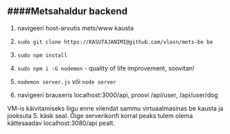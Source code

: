 ####Metsahaldur backend
---

1) navigeeri host-arvutis mets/www kausta

2) `sudo git clone https://KASUTAJANIMI@github.com/vlasn/mets-be be`

3) `sudo npm install`

4) `sudo npm i -G nodemon` - quality of life improvement, soovitan!

5) `nodemon server.js` või `node server`

6) navigeeri brauseris localhost:3000/api, proovi /api/user, /api/user/dog

VM-is käivitamiseks liigu enne viiendat sammu virtuaalmasinas be kausta ja jooksuta 5. käsk seal.
Õige serverikonfi korral peaks tulem olema kättesaadav localhost:3080/api pealt.